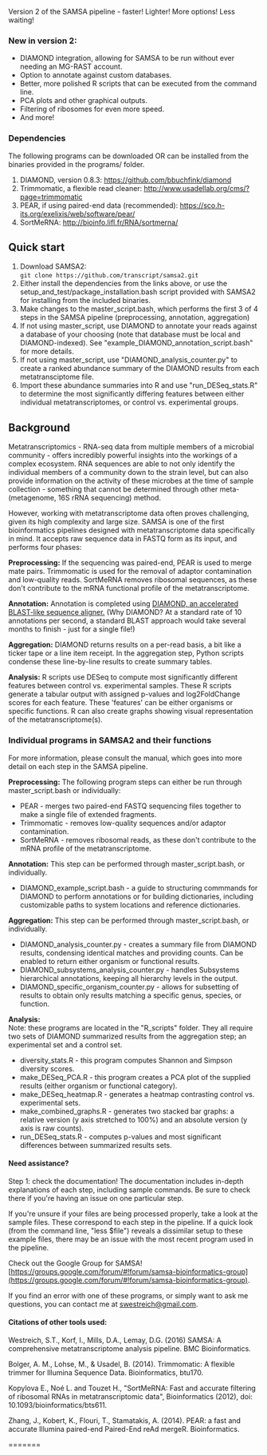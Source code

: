 Version 2 of the SAMSA pipeline - faster!  Lighter!  More options!  Less waiting!  

### New in version 2:
* DIAMOND integration, allowing for SAMSA to be run without ever needing an MG-RAST account.
* Option to annotate against custom databases.
* Better, more polished R scripts that can be executed from the command line.
* PCA plots and other graphical outputs.
* Filtering of ribosomes for even more speed.
* And more!

### Dependencies

The following programs can be downloaded OR can be installed from the binaries provided in the programs/ folder.

1. DIAMOND, version 0.8.3: https://github.com/bbuchfink/diamond
2. Trimmomatic, a flexible read cleaner: http://www.usadellab.org/cms/?page=trimmomatic
3. PEAR, if using paired-end data (recommended): https://sco.h-its.org/exelixis/web/software/pear/
4. SortMeRNA: http://bioinfo.lifl.fr/RNA/sortmerna/

## Quick start

1. Download SAMSA2:   
    `git clone https://github.com/transcript/samsa2.git`
2. Either install the dependencies from the links above, or use the setup_and_test/package_installation.bash script provided with SAMSA2 for installing from the included binaries.
3. Make changes to the master_script.bash, which performs the first 3 of 4 steps in the SAMSA pipeline (preprocessing, annotation, aggregation)
4. If not using master_script, use DIAMOND to annotate your reads against a database of your choosing (note that database must be local and DIAMOND-indexed).  See "example\_DIAMOND\_annotation\_script.bash" for more details.
5. If not using master_script, use "DIAMOND\_analysis\_counter.py" to create a ranked abundance summary of the DIAMOND results from each metatransciptome file.
6. Import these abundance summaries into R and use "run\_DESeq\_stats.R" to determine the most significantly differing features between either individual metatranscriptomes, or control vs. experimental groups.


## Background
Metatranscriptomics - RNA-seq data from multiple members of a microbial community - offers incredibly powerful insights into the workings of a complex ecosystem.  RNA sequences are able to not only identify the individual members of a community down to the strain level, but can also provide information on the activity of these microbes at the time of sample collection - something that cannot be determined through other meta- (metagenome, 16S rRNA sequencing) method.  

However, working with metatranscriptome data often proves challenging, given its high complexity and large size.  SAMSA is one of the first bioinformatics pipelines designed with metatranscriptome data specifically in mind.  It accepts raw sequence data in FASTQ form as its input, and performs four phases:

**Preprocessing:** If the sequencing was paired-end, PEAR is used to merge mate pairs.  Trimmomatic is used for the removal of adaptor contamination and low-quality reads.  SortMeRNA removes ribosomal sequences, as these don't contribute to the mRNA functional profile of the metatranscriptome.

**Annotation:** Annotation is completed using [DIAMOND, an accelerated BLAST-like sequence aligner.](https://github.com/bbuchfink/diamond)  (Why DIAMOND?  At a standard rate of 10 annotations per second, a standard BLAST approach would take several months to finish - just for a single file!)

**Aggregation:** DIAMOND returns results on a per-read basis, a bit like a ticker tape or a line item receipt.  In the aggregation step, Python scripts condense these line-by-line results to create summary tables.

**Analysis:** R scripts use DESeq to compute most significantly different features between control vs. experimental samples.  These R scripts generate a tabular output with assigned p-values and log2FoldChange scores for each feature.  These 'features' can be either organisms or specific functions.  R can also create graphs showing visual representation of the metatranscriptome(s).

### Individual programs in SAMSA2 and their functions
For more information, please consult the manual, which goes into more detail on each step in the SAMSA pipeline.

**Preprocessing:** The following program steps can either be run through master_script.bash or individually:

* PEAR - merges two paired-end FASTQ sequencing files together to make a single file of extended fragments.
* Trimmomatic - removes low-quality sequences and/or adaptor contamination.
* SortMeRNA - removes ribosomal reads, as these don't contribute to the mRNA profile of the metatranscriptome.

**Annotation:** This step can be performed through master_script.bash, or individually.

* DIAMOND_example\_script.bash - a guide to structuring commmands for DIAMOND to perform annotations or for building dictionaries, including customizable paths to system locations and reference dictionaries.

**Aggregation:** This step can be performed through master_script.bash, or individually.

* DIAMOND_analysis\_counter.py - creates a summary file from DIAMOND results, condensing identical matches and providing counts.  Can be enabled to return either organism or functional results.
* DIAMOND_subsystems_analysis_counter.py - handles Subsystems hierarchical annotations, keeping all hierarchy levels in the output.
* DIAMOND_specific_organism_counter.py - allows for subsetting of results to obtain only results matching a specific genus, species, or function.

**Analysis:**    
Note: these programs are located in the "R_scripts" folder.  They all require two sets of DIAMOND summarized results from the aggregation step; an experimental set and a control set.

* diversity_stats.R - this program computes Shannon and Simpson diversity scores.
* make_DESeq\_PCA.R - this program creates a PCA plot of the supplied results (either organism or functional category).
* make_DESeq\_heatmap.R - generates a heatmap contrasting control vs. experimental sets.
* make_combined\_graphs.R - generates two stacked bar graphs: a relative version (y axis stretched to 100%) and an absolute version (y axis is raw counts).
* run_DESeq\_stats.R - computes p-values and most significant differences between summarized results sets.

#### Need assistance?    
Step 1: check the documentation!  The documentation includes in-depth explanations of each step, including sample commands.  Be sure to check there if you're having an issue on one particular step.

If you're unsure if your files are being processed properly, take a look at the sample files.  These correspond to each step in the pipeline.  If a quick look (from the command line, "less $file") reveals a dissimilar setup to these example files, there may be an issue with the most recent program used in the pipeline.

Check out the Google Group for SAMSA!  [https://groups.google.com/forum/#!forum/samsa-bioinformatics-group](https://groups.google.com/forum/#!forum/samsa-bioinformatics-group).  

If you find an error with one of these programs, or simply want to ask me questions, you can contact me at [swestreich@gmail.com](mailto:swestreich@gmail.com).  

#### Citations of other tools used:
Westreich, S.T., Korf, I., Mills, D.A., Lemay, D.G.  (2016) SAMSA: A comprehensive metatranscriptome analysis pipeline.  BMC Bioinformatics.

Bolger, A. M., Lohse, M., & Usadel, B. (2014). Trimmomatic: A flexible trimmer for Illumina Sequence Data. Bioinformatics, btu170.

Kopylova E., Noé L. and Touzet H., "SortMeRNA: Fast and accurate filtering of ribosomal RNAs in metatranscriptomic data", Bioinformatics (2012), doi: 10.1093/bioinformatics/bts611.

Zhang, J., Kobert, K., Flouri, T., Stamatakis, A.  (2014). PEAR: a fast and accurate Illumina paired-end Paired-End reAd mergeR. Bioinformatics.

=======
